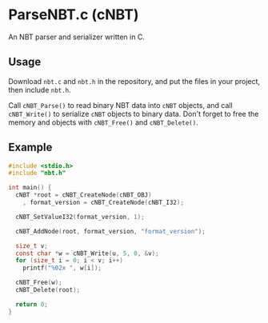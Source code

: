 # ParseNBT.c (cNBT)
An NBT parser and serializer written in C.

## Usage
Download `nbt.c` and `nbt.h` in the repository, and put the files in your project, then include `nbt.h`.

Call `cNBT_Parse()` to read binary NBT data into `cNBT` objects, and call `cNBT_Write()` to serialize `cNBT` objects to binary data. Don't forget to free the memory and objects with `cNBT_Free()` and `cNBT_Delete()`.

## Example

```c
#include <stdio.h>
#include "nbt.h"

int main() {
  cNBT *root = cNBT_CreateNode(cNBT_OBJ)
    , format_version = cNBT_CreateNode(cNBT_I32);

  cNBT_SetValueI32(format_version, 1);

  cNBT_AddNode(root, format_version, "format_version");

  size_t v;
  const char *w = cNBT_Write(u, 5, 0, &v);
  for (size_t i = 0; i < v; i++)
    printf("%02x ", w[i]);

  cNBT_Free(w);
  cNBT_Delete(root);

  return 0;
}
```

